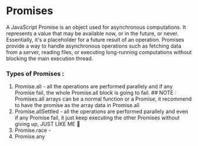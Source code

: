 # Promises
A JavaScript Promise is an object used for asynchronous computations. 
It represents a value that may be available now, or in the future, or never. 
Essentially, it's a placeholder for a future result of an operation. Promises provide a way to handle asynchronous
operations such as fetching data from a server, reading files, or executing long-running computations
without blocking the main execution thread.

### Types of Promises : 
1. Promise.all - all the operations are performed parallely and if any Promise fail, the whole Promise.all block is going to fail. ## NOTE : Promises.all arrays can be a normal function or a Promise, it recommend to have the promise as the array data in Promise.all
2. Promise.allSettled - all the operations are performed parallely and even if any Promise fail, it just keep executing the other Promises without giving up, JUST LIKE ME 🙂
3. Promise.race - 
4. Promise.any



